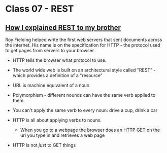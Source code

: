 # Class 07 - REST

## [How I explained REST to my brother](https://gist.github.com/brookr/5977550)

Roy Fielding helped write the first web servers that sent documents across the internet. His name is on the specification for HTTP - the protocol used to get pages from servers to your browser.

* HTTP tells the browser what protocol to use.

* The world wide web is built on an architectural style called "REST" - which provides a definition of a "resource"

* URL is machine equivalent of a noun

* Polymorphism - different nounds can have the same verb applied to them.

* You can't apply the same verb to every noun: drive a cup, drink a car

* HTTP is all about applying verbs to nouns.
  * When you go to a webpage the browser does an HTTP GET on the url you type in and retrieves a web page

* HTTP is not *just* to GET things
